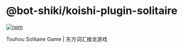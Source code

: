 # @bot-shiki/koishi-plugin-solitaire
 
[![npm](https://img.shields.io/npm/v/@bot-shiki/koishi-plugin-solitaire?style=flat-square)](https://www.npmjs.com/package/@bot-shiki/koishi-plugin-solitaire)

Touhou Solitaire Game | 东方词汇接龙游戏
